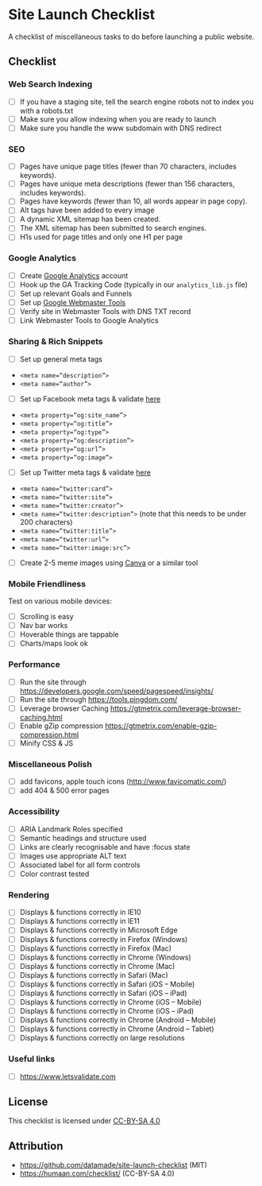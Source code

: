# Site Launch Checklist
A checklist of miscellaneous tasks to do before launching a public website.

## Checklist

### Web Search Indexing
* [ ] If you have a staging site, tell the search engine robots not to index you with a robots.txt
* [ ] Make sure you allow indexing when you are ready to launch
* [ ] Make sure you handle the www subdomain with DNS redirect

### SEO
* [ ] Pages have unique page titles (fewer than 70 characters, includes keywords).
* [ ] Pages have unique meta descriptions (fewer than 156 characters, includes keywords).
* [ ] Pages have keywords (fewer than 10, all words appear in page copy).
* [ ] Alt tags have been added to every image
* [ ] A dynamic XML sitemap has been created.
* [ ] The XML sitemap has been submitted to search engines.
* [ ] H1s used for page titles and only one H1 per page

### Google Analytics

* [ ] Create [Google Analytics](http://www.google.com/analytics/) account
* [ ] Hook up the GA Tracking Code (typically in our `analytics_lib.js` file)
* [ ] Set up relevant Goals and Funnels
* [ ] Set up [Google Webmaster Tools](https://www.google.com/webmasters/tools/home?hl=en)
* [ ] Verify site in Webmaster Tools with DNS TXT record
* [ ] Link Webmaster Tools to Google Analytics

### Sharing & Rich Snippets

- [ ] Set up general meta tags
 * `<meta name=“description”>`
 * `<meta name=“author”>`
- [ ] Set up Facebook meta tags & validate [here](https://developers.facebook.com/tools/debug/)
 * `<meta property=“og:site_name”>`
 * `<meta property=“og:title”>`
 * `<meta property=“og:type”>`
 * `<meta property=“og:description”>`
 * `<meta property=“og:url”>`
 * `<meta property=“og:image”>`
- [ ] Set up Twitter meta tags & validate [here](https://cards-dev.twitter.com/validator)
 * `<meta name=“twitter:card”>`
 * `<meta name=“twitter:site”>`
 * `<meta name=“twitter:creator”>`
 * `<meta name=“twitter:description”>` (note that this needs to be under 200 characters)
 * `<meta name=“twitter:title”>`
 * `<meta name=“twitter:url”>`
 * `<meta name=“twitter:image:src”>`
- [ ] Create 2-5 meme images using [Canva](http://canva.com/) or a similar tool

### Mobile Friendliness

Test on various mobile devices:
- [ ] Scrolling is easy
- [ ] Nav bar works
- [ ] Hoverable things are tappable
- [ ] Charts/maps look ok

### Performance
- [ ] Run the site through https://developers.google.com/speed/pagespeed/insights/
- [ ] Run the site through https://tools.pingdom.com/
- [ ] Leverage browser Caching https://gtmetrix.com/leverage-browser-caching.html
- [ ] Enable gZip compression https://gtmetrix.com/enable-gzip-compression.html
- [ ] Minify CSS & JS

### Miscellaneous Polish
- [ ] add favicons, apple touch icons (http://www.favicomatic.com/)
- [ ] add 404 & 500 error pages

### Accessibility
- [ ] ARIA Landmark Roles specified
- [ ] Semantic headings and structure used
- [ ] Links are clearly recognisable and have :focus state
- [ ] Images use appropriate ALT text
- [ ] Associated label for all form controls
- [ ] Color contrast tested

### Rendering
- [ ] Displays & functions correctly in IE10
- [ ] Displays & functions correctly in IE11
- [ ] Displays & functions correctly in Microsoft Edge
- [ ] Displays & functions correctly in Firefox (Windows)
- [ ] Displays & functions correctly in Firefox (Mac)
- [ ] Displays & functions correctly in Chrome (Windows)
- [ ] Displays & functions correctly in Chrome (Mac)
- [ ] Displays & functions correctly in Safari (Mac)
- [ ] Displays & functions correctly in Safari (iOS – Mobile)
- [ ] Displays & functions correctly in Safari (iOS – iPad)
- [ ] Displays & functions correctly in Chrome (iOS – Mobile)
- [ ] Displays & functions correctly in Chrome (iOS – iPad)
- [ ] Displays & functions correctly in Chrome (Android – Mobile)
- [ ] Displays & functions correctly in Chrome (Android – Tablet)
- [ ] Displays & functions correctly on large resolutions

### Useful links
- [ ] https://www.letsvalidate.com

## License

This checklist is licensed under [CC-BY-SA 4.0]()

## Attribution

- https://github.com/datamade/site-launch-checklist (MIT)
- https://humaan.com/checklist/ (CC-BY-SA 4.0)

